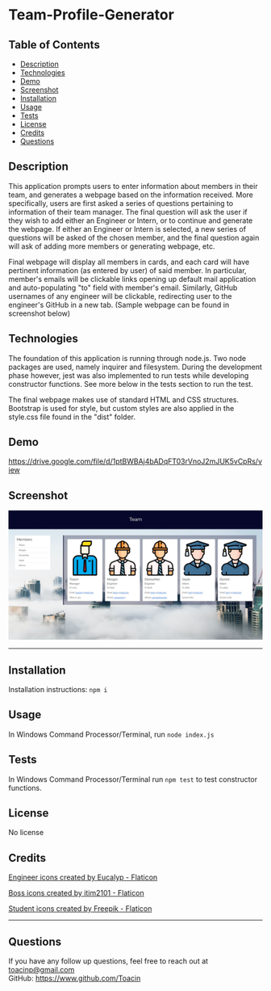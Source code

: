 # Team-Profile-Generator

## Table of Contents
* [Description](##Description)
* [Technologies](##Technologies)
* [Demo](##Demo)
* [Screenshot](##Screenshot)
* [Installation](##Installation)
* [Usage](##Usage)
* [Tests](##Tests)
* [License](##License)
* [Credits](##Credits)
* [Questions](##Questions)


## Description

This application prompts users to enter information about members in their team, and generates a webpage based on the information received. More specifically, users are first asked a series of questions pertaining to information of their team manager. The final question will ask the user if they wish to add either an Engineer or Intern, or to continue and generate the webpage. If either an Engineer or Intern is selected, a new series of questions will be asked of the chosen member, and the final question again will ask of adding more members or generating webpage, etc.

Final webpage will display all members in cards, and each card will have pertinent information (as entered by user) of said member. In particular, member's emails will be clickable links opening up default mail application and auto-populating "to" field with member's email. Similarly, GitHub usernames of any engineer will be clickable, redirecting user to the engineer's GitHub in a new tab. (Sample webpage can be found in screenshot below)

## Technologies

The foundation of this application is running through node.js. Two node packages are used, namely inquirer and filesystem. During the development phase however, jest was also implemented to run tests while developing constructor functions. See more below in the tests section to run the test.

The final webpage makes use of standard HTML and CSS structures. Bootstrap is used for style, but custom styles are also applied in the style.css file found in the "dist" folder.

## Demo

https://drive.google.com/file/d/1ptBWBAj4bADqFT03rVnoJ2mJUK5vCpRs/view

## Screenshot

![Sample Webpage](./assets/Sample-Webpage-Screenshot.JPG)

---

## Installation

Installation instructions: `npm i`

## Usage

In Windows Command Processor/Terminal, run `node index.js`

## Tests

In Windows Command Processor/Terminal run `npm test` to test constructor functions.

## License

No license

## Credits

<a href="https://www.flaticon.com/free-icons/engineer" title="engineer icons">Engineer icons created by Eucalyp - Flaticon</a>

<a href="https://www.flaticon.com/free-icons/boss" title="boss icons">Boss icons created by itim2101 - Flaticon</a>

<a href="https://www.flaticon.com/free-icons/student" title="student icons">Student icons created by Freepik - Flaticon</a>

---

## Questions

If you have any follow up questions, feel free to reach out at toacinp@gmail.com  
GitHub: https://www.github.com/Toacin
